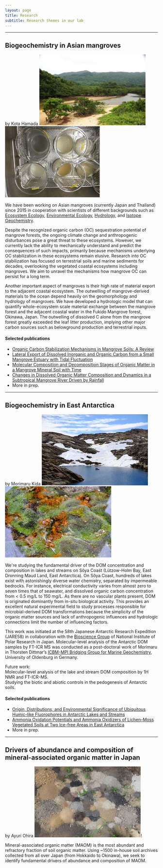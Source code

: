 ```yaml
---
layout: page
title: Research
subtitle: Research themes in our lab 
---
```

***
## Biogeochemistry in Asian mangroves
by Kota Hamada
![Fukido mangrove](/assets/img/Fukido.jpg)![Fukido soil](/assets/img/Fukidosoil.jpg)

We have been working on Asian mangroves (currently Japan and Thailand) since 2015 in cooperation with scientists of different backgrounds such as [Ecosystem Ecology](https://www.green.gifu-u.ac.jp/~ohtsuka_lab/top.html), [Environmental Ecology](http://www.waseda.jp/sem-e2-lab/members.html), [Hydrology](https://hydro-takeon.jp/), and [Isotope Geochemistry](https://www.nies.go.jp/researchers-e/204664.html).

Despite the recognized organic carbon (OC) sequestration potential of mangrove forests, the ongoing climate change and anthropogenic disturbances pose a great threat to these ecosystems. However, we currently lack the ability to mechanically understand and predict the consequences of such impacts, primarily because mechanisms underlying OC stabilization in these ecosystems remain elusive. Research into OC stabilization has focused on terrestrial soils and marine sediments for decades, overlooking the vegetated coastal ecosystems including mangroves. We aim to unravel the mechanisms how mangrove OC can persist for a long term.

Another important aspect of mangroves is their high rate of material export to the adjacent coastal ecosystem. The outwelling of mangrove-derived materials to the ocean depend heavily on the geomorphology and hydrology of mangroves. We have developed a hydrologic model that can quantify whole-ecosystem scale material exchange between the mangrove forest and the adjacent coastal water in the Fukido Mangrove forest, Okinawa, Japan. The outwelling of dissolved C alone from the mangrove forest greatly exceeded the leaf litter production, implying other major carbon sources such as belowground production and terrestrial inputs.

#### Selected publications
* [Organic Carbon Stabilization Mechanisms in Mangrove Soils: A Review](https://doi.org/10.3390/f11090981)
* [Lateral Export of Dissolved Inorganic and Organic Carbon from a Small Mangrove Estuary with Tidal Fluctuation](https://www.mdpi.com/1999-4907/11/10/1041)
* [Molecular Composition and Decomposition Stages of Organic Matter in a Mangrove Mineral Soil with Time](https://doi.org/10.1016/j.ecss.2019.106478)
* [Changes in Dissolved Organic Matter Composition and Dynamics in a Subtropical Mangrove River Driven by Rainfall](https://doi.org/10.1016/j.ecss.2019.04.029)
* More in prep.

***
## Biogeochemistry in East Antarctica
by Morimaru Kida
![L. Nyorai](/assets/img/DSCF6864_如来池.jpg)![Yukidori Valley moss](/assets/img/DSCF7253.jpg)

We're studying the fundamental driver of the DOM concentration and composition in lakes and streams on Sôya Coast (Lützow-Holm Bay, East Dronning Maud Land, East Antarctica).
On Sôya Coast, hundreds of lakes exist with astonishingly diverse water chemistry, separated by impermeable bedrocks. For instance, electrical conductivity varies from almost zero to seven times that of seawater, and dissolved organic carbon concentration from < 0.5 mg/L to 150 mg/L. As there are no vascular plants present, DOM is originated dominantly from in-situ biological activity. This provides an excellent natural experimental field to study processes responsible for microbial-derived DOM transformations because the simplicity of the organic matter sources and lack of anthropogenic influences and hydrologic connections limit the number of influencing factors.

This work was initiated at the 58th Japanese Antarctic Research Expedition (JARE58) in collaboration with the [Bioscience Group](https://www.nipr.ac.jp/english/research/group/biology.html) of National Institute of Polar Research in Japan. Molecular-level analysis of the Antarctic DOM samples by FT-ICR MS was conducted as a post-doctoral work of Morimaru in Thorsten Dittmar’s [ICBM-MPI Bridging Group for Marine Geochemistry](https://uol.de/en/icbm/marine-geochemistry), University of Oldenburg in Germany.

Future work:  
Molecular-level analysis of the lake and stream DOM composition by 1H NMR and FT-ICR-MS.  
Studying the biotic and abiotic controls in the pedogenesis of Antarctic soils.  

#### Selected publications
* [Origin, Distributions, and Environmental Significance of Ubiquitous Humic-like Fluorophores in Antarctic Lakes and Streams](https://doi.org/10.1016/j.watres.2019.114901)
* [Ammonia Oxidation Potentials and Ammonia Oxidizers of Lichen–Moss Vegetated Soils at Two Ice-free Areas in East Antarctica](https://www.jstage.jst.go.jp/article/jsme2/35/1/35_ME19126/_article)
* More in prep.


***
## Drivers of abundance and composition of mineral-associated organic matter in Japan
by Ayuri Ohira
![Soils](/assets/img/DSCF0003_350.jpg)!

Mineral-associated organic matter (MAOM) is the most abundant and refractory fraction of soil organic matter.
Using ~1500 in-house soil archives collected from all over Japan (from Hokkaido to Okinawa), we seek to identify fundamental drivers of abundance and composition of MAOM.
